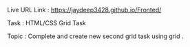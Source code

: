 Live URL Link : https://jaydeep3428.github.io/Fronted/

Task : HTML/CSS Grid Task

Topic : Complete and create new second grid task using grid .